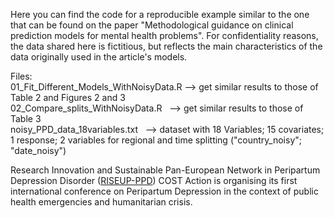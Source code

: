 Here you can find the code for a reproducible example similar to the one that can be found on the paper "Methodological guidance on clinical prediction models for mental health problems".
For confidentiality reasons, the data shared here is fictitious, but reflects the main characteristics of the data originally used in the article's models.  

Files:  
01_Fit_Different_Models_WithNoisyData.R -->  get similar results to those of Table 2 and Figures 2 and 3  
02_Compare_splits_WithNoisyData.R&nbsp;&nbsp;&nbsp;-->  get similar results to those of Table 3  
noisy_PPD_data_18variables.txt&nbsp;&nbsp;&nbsp;-->  dataset with 18 Variables; 15 covariates; 1 response; 2 variables for regional and time splitting ("country_noisy"; "date_noisy")  

Research Innovation and Sustainable Pan-European Network in Peripartum Depression Disorder ([RISEUP-PPD](https://www.cost.eu/cost-events/riseup-ppd-conference-2022/)) COST Action is organising its first international conference on Peripartum Depression in the context of public health emergencies and humanitarian crisis.  

